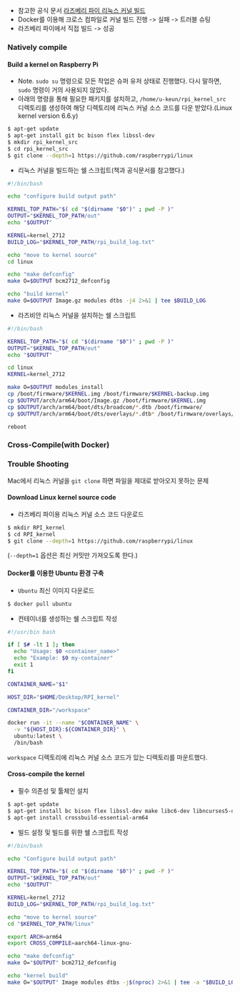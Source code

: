 - 참고한 공식 문서
  [라즈베리 파이 리눅스 커널 빌드](https://www.raspberrypi.com/documentation/computers/linux_kernel.html)
- Docker를 이용해 크로스 컴파일로 커널 빌드 진행 -> 실패 -> 트러블 슈팅
- 라즈베리 파이에서 직접 빌드 -> 성공

### Natively compile
#### Build a kernel on Raspberry Pi
- Note. `sudo su` 명령으로 모든 작업은 슈퍼 유저 상태로 진행했다. 다시 말하면, `sudo` 명령이 거의 사용되지 않았다.
- 아래의 명령을 통해 필요한 패키지를 설치하고, `/home/u-keun/rpi_kernel_src` 디렉토리를 생성하여 해당 디렉토리에 리눅스 커널 소스 코드를 다운 받았다.(Linux kernel version 6.6.y)
```bash
$ apt-get update
$ apt-get install git bc bison flex libssl-dev
$ mkdir rpi_kernel_src
$ cd rpi_kernel_src
$ git clone --depth=1 https://github.com/raspberrypi/linux
```
- 리눅스 커널을 빌드하는 쉘 스크립트(책과 공식문서를 참고했다.)
```bash
#!/bin/bash

echo "configure build output path"

KERNEL_TOP_PATH="$( cd "$(dirname "$0")" ; pwd -P )"
OUTPUT="$KERNEL_TOP_PATH/out"
echo "$OUTPUT"

KERNEL=kernel_2712
BUILD_LOG="$KERNEL_TOP_PATH/rpi_build_log.txt"

echo "move to kernel source"
cd linux

echo "make defconfig"
make O=$OUTPUT bcm2712_defconfig

echo "build kernel"
make O=$OUTPUT Image.gz modules dtbs -j4 2>&1 | tee $BUILD_LOG
```
- 라즈비안 리눅스 커널을 설치하는 쉘 스크립트
```bash
#!/bin/bash

KERNEL_TOP_PATH="$( cd "$(dirname "$0")" ; pwd -P )"
OUTPUT="$KERNEL_TOP_PATH/out"
echo "$OUTPUT"

cd linux
KERNEL=kernel_2712

make O=$OUTPUT modules_install
cp /boot/firmware/$KERNEL.img /boot/firmware/$KERNEL-backup.img
cp $OUTPUT/arch/arm64/boot/Image.gz /boot/firmware/$KERNEL.img
cp $OUTPUT/arch/arm64/boot/dts/broadcom/*.dtb /boot/firmware/
cp $OUTPUT/arch/arm64/boot/dts/overlays/*.dtb* /boot/firmware/overlays/

reboot
```

### Cross-Compile(with Docker)



### Trouble Shooting
Mac에서 리눅스 커널을 `git clone` 하면 파일을 제대로 받아오지 못하는 문제


#### Download Linux kernel source code
- 라즈베리 파이용 리눅스 커널 소스 코드 다운로드
```bash
$ mkdir RPI_kernel
$ cd RPI_kernel
$ git clone --depth=1 https://github.com/raspberrypi/linux
```
(`--depth=1` 옵션은 최신 커밋만 가져오도록 한다.)

#### Docker를 이용한 Ubuntu 환경 구축
- `Ubuntu` 최신 이미지 다운로드
```bash
$ docker pull ubuntu
```
- 컨테이너를 생성하는 쉘 스크립트 작성
```bash
#!/usr/bin bash

if [ $# -lt 1 ]; then
  echo "Usage: $0 <container_name>"
  echo "Example: $0 my-container"
  exit 1
fi

CONTAINER_NAME="$1"

HOST_DIR="$HOME/Desktop/RPI_kernel"

CONTAINER_DIR="/workspace"

docker run -it --name "$CONTAINER_NAME" \
  -v "${HOST_DIR}:${CONTAINER_DIR}" \
  ubuntu:latest \
  /bin/bash
```
`workspace` 디렉토리에 리눅스 커널 소스 코드가 있는 디렉토리를 마운트했다.
#### Cross-compile the kernel
- 필수 의존성 및 툴체인 설치
```bash
$ apt-get update
$ apt-get install bc bison flex libssl-dev make libc6-dev libncurses5-dev
$ apt-get install crossbuild-essential-arm64
```
- 빌드 설정 및 빌드를 위한 쉘 스크립트 작성
```bash
#!/bin/bash

echo "Configure build output path"

KERNEL_TOP_PATH="$( cd "$(dirname "$0")" ; pwd -P )"
OUTPUT="$KERNEL_TOP_PATH/out"
echo "$OUTPUT"

KERNEL=kernel_2712
BUILD_LOG="$KERNEL_TOP_PATH/rpi_build_log.txt"

echo "move to kernel source"
cd "$KERNEL_TOP_PATH/linux"

export ARCH=arm64 
export CROSS_COMPILE=aarch64-linux-gnu-

echo "make defconfig"
make O="$OUTPUT" bcm2712_defconfig

echo "kernel build"
make O="$OUTPUT" Image modules dtbs -j$(nproc) 2>&1 | tee -a "$BUILD_LOG"  
```

